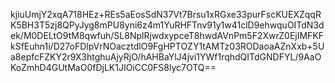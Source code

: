 kjiuUmjY2xqA718HEz+REs5aEosSdN37Vt7Brsu1xRGxe33purFscKUEXZqqRK5BH3T5zj8QPyJyg8mPU8yni6z4m1YuRHFTnv91y1w41clD9ehwquOITdN3dek/M0DELtO9tM8qwfuh/SL8NplRjwdxypceT8hwdAVnPm5F2XwrZ0EjIMFKFkSfEuhn1i/D27oFDlpVrNOacztdlO9FgHPTOZY1tAMTz03RODaoaAZnXxb+5Ua8epfcFZKY2r9X3htghuAjyRjO/hAHBaYlJ4jvi1YWf1rqhdQITdGNDFYL/9AaOKoZmhD4GUtMaO0fDjLK1JIOiCC0FS8lyc7OTQ==

